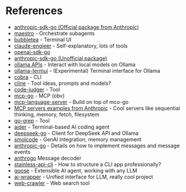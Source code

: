 # References

- [anthropic-sdk-go (Official package from Anthropic)](https://github.com/anthropics/anthropic-sdk-go)
- [maestro](https://github.com/Doriandarko/maestro) - Orchestrate subagents
- [bubbletea](https://github.com/charmbracelet/bubbletea) - Terminal UI
- [claude-engieer](https://github.com/Doriandarko/claude-engineer) - Self-explanatory, lots of tools
- [openai-sdk-go](https://github.com/openai/openai-go)
- [anthropic-sdk-go (Unofficial package)](https://github.com/unfunco/anthropic-sdk-go)
- [ollama APIs](https://pkg.go.dev/github.com/ollama/ollama@v0.6.8/api) - Interact with local models on Ollama
- [ollama-termui](https://github.com/mxyng/ollama-termui) - (Experimental) Terminal interface for Ollama
- [cobra](https://github.com/spf13/cobra) - CLI
- [cline](https://github.com/cline/cline) - Tool ideas, prompts and models?
- [code-judger](https://github.com/mrnugget/code-judger) - Tool
- [mcp-go](https://github.com/mark3labs/mcp-go/tree/main) - MCP (obv)
- [mcp-language-server](https://github.com/isaacphi/mcp-language-server) - Build on top of mco-go
- [MCP servers examples from Anthropic](https://github.com/modelcontextprotocol/servers) - Cool servers like sequential thinking, memory, fetch, filesystem
- [go-grep](https://github.com/rastasheep/go-grep) - Tool
- [aider](https://github.com/Aider-AI/aider) - Terminal-based AI coding agent
- [deepseek-go](https://github.com/cohesion-org/deepseek-go) - Client for DeepSeek API and Ollama
- [smolcode](https://github.com/dhamidi/smolcode) - GenAI integration, memory management
- [anthropic-go](https://github.com/madebywelch/anthropic-go) - Details on how to implement messages and message events
- [anthrogo](https://github.com/dleviminzi/anthrogo) Message decoder
- [stainless-api-cli](https://github.com/honganh1206/stainless-api-cli) - How to structure a CLI app professionally?
- [goose](https://github.com/block/goose) - Extensible AI agent, working with any LLM
- [ai-wrapper](https://github.com/obutora/ai-wrapper) - Unified interface for LLM, really cool project
- [web-crawler](https://github.com/afazio1/web-crawler) - Web search tool

